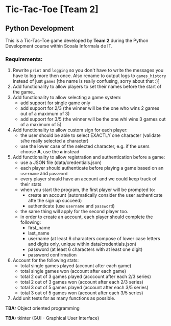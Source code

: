 # Tic-Tac-Toe [Team 2]

## Python Development

This is a Tic-Tac-Toe game developed by **Team 2** during the Python Development course within Scoala Informala de IT.

### Requirements:
1. Rewrite `print` and `logging` so you don't have to write the messages you have to log more then once. Also rename to output logs to `games_history` instead of just `games` [the name is really confusing, sorry about that :)]
2. Add functionality to allow players to set their names before the start of the game..
3. Add functionality to allow selecting a game system:
	- add support for single game only
	- add support for 2/3 (the winner will be the one who wins 2 games out of a maximum of 3)
	- add support for 3/5 (the winner will be the one whi wins 3 games out of a maximum of 5)
4. Add functionality to allow custom sign for each player:
	- the user should be able to select EXACTLY one character (validate s/he really selected a character)
	- use the lower case of the selected character, e.g. if the users choose **A**, use the **a** instead
5. Add functionality to allow registration and authentication before a game:
	- use a JSON file (data/credentials.json)
	- each player should authenticate before playing a game based on an `username` and `password`
	- every player should have an account and we could keep track of their stats
	- when you start the program, the first player will be prompted to:
		- create an account (automatically consider the user authenticate afte the sign up succeed)
		- authenticate (use `username` and `password`)
	- the same thing will apply for the second player too.
	- in order to create an account, each player should complete the following:
		- first_name
		- last_name
		- username (at least 6 characters compose of lower case letters and digits only, unique within data/credentials.json)
		- password (at least 6 characters with at least one digit)
		- password confirmation
6. Account for the following stats:
	- total single games played (account after each game)
	- total single games won (account after each game)
	- total 2 out of 3 games played (acccount after each 2/3 series)
	- total 2 out of 3 games won (account after each 2/3 series)
	- total 3 out of 5 games played (account after each 3/5 series)
	- total 3 out of 5 games won (account after each 3/5 series)
7. Add unit tests for as many functions as possible.

**TBA:** Object oriented programming

**TBA:** tkinter (GUI - Graphical User Interface)
